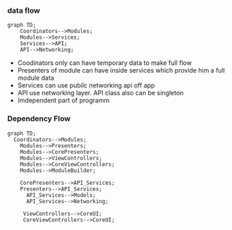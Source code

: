 ### data flow 

```mermaid
graph TD;
    Coordinators-->Modules;
    Modules-->Services;
    Services-->API;
    API-->Networking;
```
- Coodinators only can have temporary data to make full flow
- Presenters of module can have inside services which provide him a full module data
- Services can use pubilc networking api off app
- API use networking layer. API class also can be singleton
- Imdependent part of programm

### Dependency Flow

```mermaid
graph TD;
  Coordinators-->Modules;
    Modules-->Presenters;
    Modules-->CorePresenters;
    Modules-->ViewControllers;
    Modules-->CoreViewControllers;
    Modules-->ModuleBuilder;

    CorePresenters-->API_Services;
    Presenters-->API_Services;
      API_Services-->Models;
      API_Services-->Networking;
     
     ViewControllers-->CoreUI;
     CoreViewControllers-->CoreUI;
      
```
